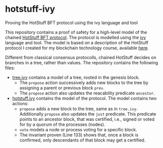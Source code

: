 # hotstuff-ivy
Proving the HotStuff BFT protocol using the ivy language and tool

This repository contains a proof of safety for a high-level model of the chained [HotStuff BFT protocol](https://arxiv.org/abs/1803.05069).
The protocol is modelled using the [ivy](http://microsoft.github.io/ivy/) language and tool.
The model is based on a description of the HotStuff protocol I created for my blockchain technology course, available [here](https://ux.uis.no/~ljehl/pdf/hotStuffExplained.pdf).

Different from classical consensus protocolls, chained HotStuff decides on branches in a tree, rather than values.
The repository contains the following files:

* [tree.ivy](tree.ivy) contains a model of a tree, rooted in the genesis block. 
  - The `propose` action successively adds new blocks to the tree by assigning a parent or previous block `prev`. 
  - The `propose` action also updates the reacability predicate `ancestor`.
* [hotstuff.ivy](hotstuff.ivy) contains the model of the protocol. The model contains two actions:
  - `propose` adds a new block to the tree, same as in `tree.ivy`.  Additionally `propose` also updates the `just` predicate. This predicate points to an ancestor block, that was certified, i.e., signed or voted for by a quorum of the processes (nodes).
  - `vote` models a node or process voting for a specific block.
  - The invariant proven (Line 133) shows that, once a block is confirmed, only descendants of that block may get a certified.
